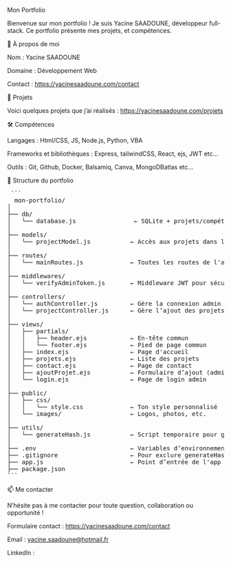 Mon Portfolio

Bienvenue sur mon portfolio !
Je suis Yacine SAADOUNE, développeur full-stack. Ce portfolio présente mes projets, et compétences.

🚀 À propos de moi

Nom : Yacine SAADOUNE

Domaine : Développement Web

Contact : https://yacinesaadoune.com/contact

💼 Projets

Voici quelques projets que j’ai réalisés : https://yacinesaadoune.com/projets


🛠️ Compétences

Langages : Html/CSS, JS, Node.js, Python, VBA

Frameworks et bibliothèques : Express, tailwindCSS, React, ejs, JWT etc...

Outils : Git, Github, Docker, Balsamiq, Canva, MongoDBatlas etc...

📂 Structure du portfolio

<pre lang="md"> ```
  mon-portfolio/
│
├── db/
│   └── database.js                ← SQLite + projets/compétences
│
├── models/
│   └── projectModel.js           ← Accès aux projets dans la base
│
├── routes/
│   └── mainRoutes.js             ← Toutes les routes de l'app
│
├── middlewares/
│   └── verifyAdminToken.js       ← Middleware JWT pour sécuriser les routes admin
│
├── controllers/
│   └── authController.js         ← Gère la connexion admin + génération token
│   └── projectController.js      ← Gère l’ajout des projets, etc.
│
├── views/
│   ├── partials/
│   │   ├── header.ejs            ← En-tête commun
│   │   └── footer.ejs            ← Pied de page commun
│   ├── index.ejs                 ← Page d'accueil
│   ├── projets.ejs               ← Liste des projets
│   ├── contact.ejs               ← Page de contact
│   ├── ajoutProjet.ejs           ← Formulaire d’ajout (admin)
│   └── login.ejs                 ← Page de login admin
│
├── public/
│   ├── css/
│   │   └── style.css             ← Ton style personnalisé
│   └── images/                   ← Logos, photos, etc.
│
├── utils/
│   └── generateHash.js           ← Script temporaire pour générer le hash du mot de passe (développement uniquement)
│
├── .env                          ← Variables d’environnement (JWT_SECRET, etc.)
├── .gitignore                    ← Pour exclure generateHash.js ou .env
├── app.js                        ← Point d’entrée de l'app Express
├── package.json
``` </pre>

📫 Me contacter

N’hésite pas à me contacter pour toute question, collaboration ou opportunité !

Formulaire contact : https://yacinesaadoune.com/contact

Email : yacine.saadoune@hotmail.fr

LinkedIn : 
